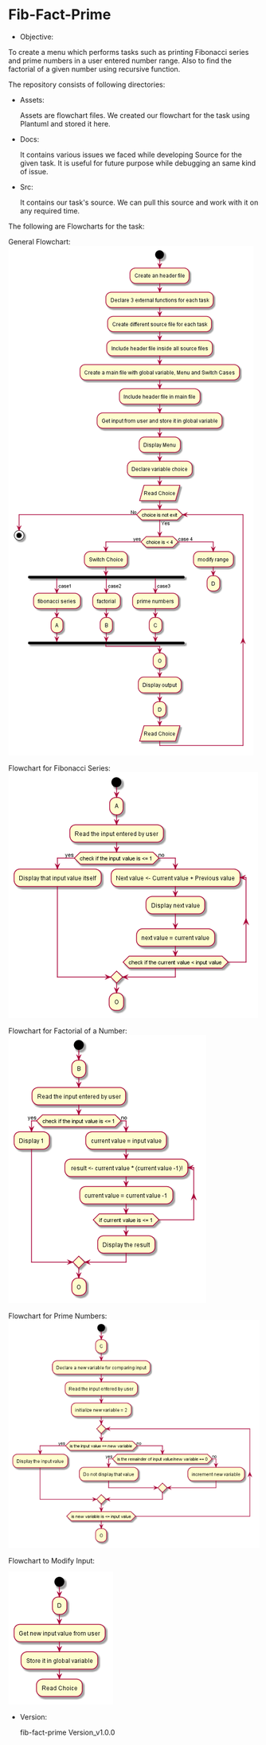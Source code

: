 # Fib-Fact-Prime
- Objective:

To create a menu which performs tasks such as printing Fibonacci series and prime numbers in a user entered number range.
Also to find the factorial of a given number using recursive function.


The repository consists of following directories:

- Assets:

    Assets are flowchart files. We created our flowchart for the task using Plantuml and stored it here.

- Docs:

    It contains various issues we faced while developing Source for the given task. It is useful for future purpose while debugging an same kind of issue.

- Src:

    It contains our task's source. We can pull this source and work with it on any required time.

The following are Flowcharts for the task:

General Flowchart:
![General Flowchart](assets/main/fib_fact_prime.png)

Flowchart for Fibonacci Series:
![Fibonacci Flowchart](assets/fibonacci/fibonacci.png)

Flowchart for Factorial of a Number:
![Factorial Flowchart](assets/factorial/factorial.png)

Flowchart for Prime Numbers:
![Prime Flowchart](assets/prime/prime.png)

Flowchart to Modify Input:

![Modification Flowchart](assets/modify/modify.png)

- Version:

    fib-fact-prime Version_v1.0.0